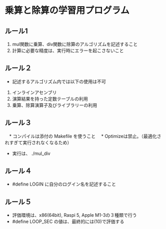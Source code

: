 # 乗算と除算の学習用プログラム

## ルール1
  1. mul関数に乗算、div関数に除算のアルゴリズムを記述すること
  2. 計算に必要な精度は、実行時にエラーを起こさないこと

## ルール２
  * 記述するアルゴリズム内では以下の使用は不可
  1. インラインアセンブリ
  2. 演算結果を持った定数テーブルの利用
  3. 乗算、除算演算子及びライブラリーの利用

## ルール３
　* コンパイルは添付の Makefile を使うこと
　* Optimizeは禁止。（最適化されすぎて実行されなくなるため）
  * 実行は、 ./mul_div <enter>

## ルール４
  * #define LOGIN に自分のログイン名を記述すること

## ルール５
  * 評価環境は、x86(64bit), Raspi 5, Apple M1-3の３種類で行う
  * #define LOOP_SEC の値は、最終的には(10)で評価する
  
